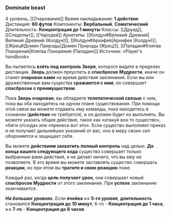 ### Dominate beast
4 уровень, [[Очарование]]
Время накладывания: **1 действие**
Дистанция: **60 футов**
Компоненты: **Вербальный**, **Соматический**
Длительность: **Концентрация до 1 минуты**
Классы: [[Друид]], [[Следопыт]], [[Чародей]]
Архетипы: [[Колдун#Великий Древний|Великий Древний (Колдун)]], [[Колдун#Архифея|Архифея (Колдун)]], [[Жрец#Домен Природы|Домен Природы (Жрец)]], [[Паладин#Клятва Покорения|Клятва Покорения (Паладин)]]
Источник: «Player's handbook»

Вы пытаетесь **взять под контроль Зверя**, которого видите в пределах дистанции. **Зверь** должен преуспеть в **спасброске Мудрости**, иначе он станет **очарован вами** на время действия заклинания. Если вы или дружественные вам существа **сражаются с ним**, он совершает **спасбросок с преимуществом**.

Пока **Зверь очарован**, вы обладаете **телепатической связью** с ним, пока вы оба находитесь на одном плане существования. При помощи этой связи вы можете отдавать ему команды, пока находитесь в сознании (**действие** не требуется), и он должен будет их выполнять. Вы можете указать общее действие, такое как «атакуй вон то существо», «беги отсюда» или «принеси вот это». Если существо выполняет приказ и не получает дальнейших указаний от вас, оно в меру своих сил обороняется и защищает себя.

Вы можете **действием захватить полный контроль** над целью. **До конца вашего следующего хода** существо совершает только выбранные вами действия, и не делает ничего, что вы ему не позволяете. В это время вы можете заставлять существо совершать **реакции**, но при этом вы **тратите и свою реакцию** тоже.

Каждый раз, когда **цель получает урон**, она совершает новый **спасбросок Мудрости** от этого заклинания. При **успехе** заклинание оканчивается.

**_На больших уровнях._** Если **ячейка >= 5-го уровня**, **длительность** становится **Концентрация до 10 минут**, 6-го - **Концентрация до 1 часа**, **>= 7-го** - **Концентрация до 8 часов**